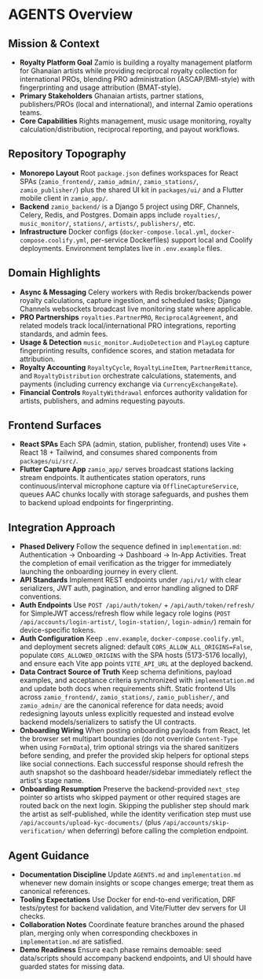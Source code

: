# AGENTS Overview

## Mission & Context
- **Royalty Platform Goal** Zamio is building a royalty management platform for Ghanaian artists while providing reciprocal royalty collection for international PROs, blending PRO administration (ASCAP/BMI-style) with fingerprinting and usage attribution (BMAT-style).
- **Primary Stakeholders** Ghanaian artists, partner stations, publishers/PROs (local and international), and internal Zamio operations teams.
- **Core Capabilities** Rights management, music usage monitoring, royalty calculation/distribution, reciprocal reporting, and payout workflows.

## Repository Topography
- **Monorepo Layout** Root `package.json` defines workspaces for React SPAs (`zamio_frontend/`, `zamio_admin/`, `zamio_stations/`, `zamio_publisher/`) plus the shared UI kit in `packages/ui/` and a Flutter mobile client in `zamio_app/`.
- **Backend** `zamio_backend/` is a Django 5 project using DRF, Channels, Celery, Redis, and Postgres. Domain apps include `royalties/`, `music_monitor/`, `stations/`, `artists/`, `publishers/`, etc.
- **Infrastructure** Docker configs (`docker-compose.local.yml`, `docker-compose.coolify.yml`, per-service Dockerfiles) support local and Coolify deployments. Environment templates live in `.env.example` files.

## Domain Highlights
- **Async & Messaging** Celery workers with Redis broker/backends power royalty calculations, capture ingestion, and scheduled tasks; Django Channels websockets broadcast live monitoring state where applicable.
- **PRO Partnerships** `royalties.PartnerPRO`, `ReciprocalAgreement`, and related models track local/international PRO integrations, reporting standards, and admin fees.
- **Usage & Detection** `music_monitor.AudioDetection` and `PlayLog` capture fingerprinting results, confidence scores, and station metadata for attribution.
- **Royalty Accounting** `RoyaltyCycle`, `RoyaltyLineItem`, `PartnerRemittance`, and `RoyaltyDistribution` orchestrate calculations, statements, and payments (including currency exchange via `CurrencyExchangeRate`).
- **Financial Controls** `RoyaltyWithdrawal` enforces authority validation for artists, publishers, and admins requesting payouts.

## Frontend Surfaces
- **React SPAs** Each SPA (admin, station, publisher, frontend) uses Vite + React 18 + Tailwind, and consumes shared components from `packages/ui/src/`.
- **Flutter Capture App** `zamio_app/` serves broadcast stations lacking stream endpoints. It authenticates station operators, runs continuous/interval microphone capture via `OfflineCaptureService`, queues AAC chunks locally with storage safeguards, and pushes them to backend upload endpoints for fingerprinting.

## Integration Approach
- **Phased Delivery** Follow the sequence defined in `implementation.md`: Authentication → Onboarding → Dashboard → In-App Activities. Treat the completion of email verification as the trigger for immediately launching the onboarding journey in every client.
- **API Standards** Implement REST endpoints under `/api/v1/` with clear serializers, JWT auth, pagination, and error handling aligned to DRF conventions.
- **Auth Endpoints** Use `POST /api/auth/token/` + `/api/auth/token/refresh/` for SimpleJWT access/refresh flow while legacy role logins (`POST /api/accounts/login-artist/`, `login-station/`, `login-admin/`) remain for device-specific tokens.
- **Auth Configuration** Keep `.env.example`, `docker-compose.coolify.yml`, and deployment secrets aligned: default `CORS_ALLOW_ALL_ORIGINS=False`, populate `CORS_ALLOWED_ORIGINS` with the SPA hosts (5173-5176 locally), and ensure each Vite app points `VITE_API_URL` at the deployed backend.
- **Data Contract Source of Truth** Keep schema definitions, payload examples, and acceptance criteria synchronized with `implementation.md` and update both docs when requirements shift. Static frontend UIs across `zamio_frontend/`, `zamio_stations/`, `zamio_publisher/`, and `zamio_admin/` are the canonical reference for data needs; avoid redesigning layouts unless explicitly requested and instead evolve backend models/serializers to satisfy the UI contracts.
- **Onboarding Wiring** When posting onboarding payloads from React, let the browser set multipart boundaries (do not override `Content-Type` when using `FormData`), trim optional strings via the shared sanitizers before sending, and prefer the provided skip helpers for optional steps like social connections. Each successful response should refresh the auth snapshot so the dashboard header/sidebar immediately reflect the artist's stage name.
- **Onboarding Resumption** Preserve the backend-provided `next_step` pointer so artists who skipped payment or other required stages are routed back on the next login. Skipping the publisher step should mark the artist as self-published, while the identity verification step must use `/api/accounts/upload-kyc-documents/` (plus `/api/accounts/skip-verification/` when deferring) before calling the completion endpoint.

## Agent Guidance
- **Documentation Discipline** Update `AGENTS.md` and `implementation.md` whenever new domain insights or scope changes emerge; treat them as canonical references.
- **Tooling Expectations** Use Docker for end-to-end verification, DRF tests/pytest for backend validation, and Vite/Flutter dev servers for UI checks.
- **Collaboration Notes** Coordinate feature branches around the phased plan, merging only when corresponding checkboxes in `implementation.md` are satisfied.
- **Demo Readiness** Ensure each phase remains demoable: seed data/scripts should accompany backend endpoints, and UI should have guarded states for missing data.
